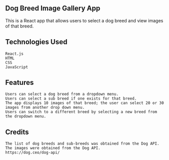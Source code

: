 ## Dog Breed Image Gallery App

  This is a React app that allows users to select a dog breed and view images of that breed.

  ## Technologies Used

    React.js
    HTML
    CSS
    JavaScript
    
  ## Features

    Users can select a dog breed from a dropdown menu.
    Users can select a sub breed if one exists for that breed.
    The app displays 10 images of that breed; the user can select 20 or 30 images from another drop down menu.
    Users can switch to a different breed by selecting a new breed from the dropdown menu.
    
 ## Credits

    The list of dog breeds and sub-breeds was obtained from the Dog API.
    The images were obtained from the Dog API.
    https://dog.ceo/dog-api/
    
